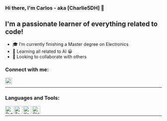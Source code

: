 ### Hi there, I'm Carlos - aka [Charlie5DH] 👋

## I'm a passionate learner of everything related to code!
- :mortar_board: I’m currently finishing a Master degree on Electronics
- 🌱 Learning all related to AI :grinning:  
- 👯 Looking to collaborate with others

### Connect with me:

[<img align="left" alt="Charlie5DH | LinkedIn" width="22px" src="https://cdn.jsdelivr.net/npm/simple-icons@v3/icons/linkedin.svg" />][linkedin]

<br />

---

### Languages and Tools:

[<img align="left" alt="Python" width="26px" src="https://www.python.org/static/opengraph-icon-200x200.png" />][Python]
[<img align="left" alt="Tensorflow" width="26px" src="https://miro.medium.com/proxy/1*pJm1NTQ-DCJvsLvo03idZQ.png" />][Tensorflow]
[<img align="left" alt="Keras" width="26px" src="https://upload.wikimedia.org/wikipedia/commons/thumb/a/ae/Keras_logo.svg/1200px-Keras_logo.svg.png" />][Keras]
[<img align="left" alt="Sklear" width="26px" src="https://upload.wikimedia.org/wikipedia/commons/thumb/0/05/Scikit_learn_logo_small.svg/1200px-Scikit_learn_logo_small.svg.png" />][Sklearn]
<br>

---
[Python]: https://www.python.org/
[Tensorflow]: https://www.tensorflow.org/
[Keras]: https://keras.io/
[Sklearn]: https://scikit-learn.org/stable/
[instagram]: https://instagram.com/
[linkedin]: linkedin.com/in/carlos-r-morales-b3484b159



